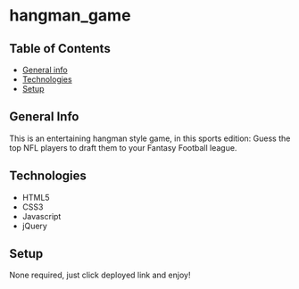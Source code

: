 # hangman_game
## Table of Contents
* [General info](#general-info)
* [Technologies](#technologies)
* [Setup](#setup)

## General Info
This is an entertaining hangman style game, in this sports edition: Guess the top NFL players to draft them to your Fantasy Football league. 

## Technologies
* HTML5
* CSS3
* Javascript
* jQuery


## Setup
None required, just click deployed link and enjoy!

